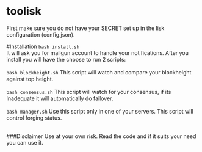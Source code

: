 # toolisk

First make sure you do not have your SECRET set up in the lisk configuration (config.json).<br>

#Installation
`bash install.sh` <br>
It will ask you for mailgun account to handle your notifications. After you install you will have the choose to run 2 scripts:<br>
<br>
`bash blockheight.sh` This script will watch and compare your blockheight against top height.<br>
<br>
`bash consensus.sh` This script will watch for your consensus, if its Inadequate it will automatically do failover.<br>
<br>
`bash manager.sh` Use this script only in one of your servers. This script will control forging status.<br>
<br>

###Disclaimer
Use at your own risk. Read the code and if it suits your need you can use it.
